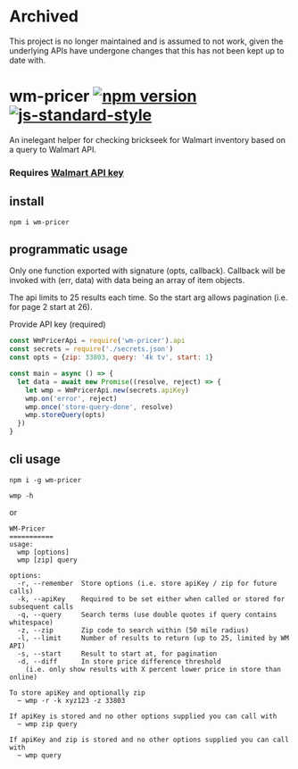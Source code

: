 # Archived
This project is no longer maintained and is assumed to not work, given the underlying APIs have undergone changes that this has not been kept up to date with.

# wm-pricer   [![npm version](https://badge.fury.io/js/wm-pricer.svg)](http://badge.fury.io/js/wm-pricer)   [![js-standard-style](https://img.shields.io/badge/code%20style-standard-brightgreen.svg?style=flat)](https://github.com/feross/standard)

An inelegant helper for checking brickseek for Walmart inventory based on a query to Walmart API.

### Requires [Walmart API key](https://developer.walmartlabs.com/member)

## install
`npm i wm-pricer`

## programmatic usage

Only one function exported with signature (opts, callback). Callback will be invoked with (err, data) with data being an array of item objects.

The api limits to 25 results each time. So the start arg allows pagination (i.e. for page 2 start at 26).

Provide API key (required)
```javascript
const WmPricerApi = require('wm-pricer').api
const secrets = require('./secrets.json')
const opts = {zip: 33803, query: '4k tv', start: 1}

const main = async () => {
  let data = await new Promise((resolve, reject) => {
    let wmp = WmPricerApi.new(secrets.apiKey)
    wmp.on('error', reject)
    wmp.once('store-query-done', resolve)
    wmp.storeQuery(opts)
  })
}
```

## cli usage
`npm i -g wm-pricer`

`wmp -h`

or

```
WM-Pricer
===========
usage:
  wmp [options]
  wmp [zip] query

options:
  -r, --remember  Store options (i.e. store apiKey / zip for future calls)
  -k, --apiKey    Required to be set either when called or stored for subsequent calls
  -q, --query     Search terms (use double quotes if query contains whitespace)
  -z, --zip       Zip code to search within (50 mile radius)
  -l, --limit     Number of results to return (up to 25, limited by WM API)
  -s, --start     Result to start at, for pagination
  -d, --diff      In store price difference threshold
    (i.e. only show results with X percent lower price in store than online)

To store apiKey and optionally zip
  ~ wmp -r -k xyz123 -z 33803

If apiKey is stored and no other options supplied you can call with
  ~ wmp zip query

If apiKey and zip is stored and no other options supplied you can call with
  ~ wmp query
```
